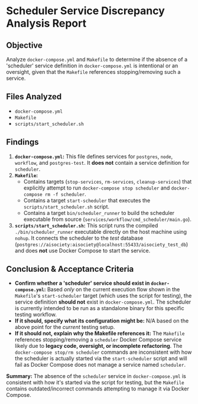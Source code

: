 # Scheduler Service Discrepancy Analysis Report

## Objective

Analyze `docker-compose.yml` and `Makefile` to determine if the absence of a 'scheduler' service definition in `docker-compose.yml` is intentional or an oversight, given that the `Makefile` references stopping/removing such a service.

## Files Analyzed

*   `docker-compose.yml`
*   `Makefile`
*   `scripts/start_scheduler.sh`

## Findings

1.  **`docker-compose.yml`:** This file defines services for `postgres`, `node`, `workflow`, and `postgres-test`. It **does not** contain a service definition for `scheduler`.
2.  **`Makefile`:**
    *   Contains targets (`stop-services`, `rm-services`, `cleanup-services`) that explicitly attempt to run `docker-compose stop scheduler` and `docker-compose rm -f scheduler`.
    *   Contains a target `start-scheduler` that executes the `scripts/start_scheduler.sh` script.
    *   Contains a target `bin/scheduler_runner` to build the scheduler executable from source (`services/workflow/cmd_scheduler/main.go`).
3.  **`scripts/start_scheduler.sh`:** This script runs the compiled `./bin/scheduler_runner` executable directly on the host machine using `nohup`. It connects the scheduler to the *test* database (`postgres://aisociety:aisociety@localhost:55433/aisociety_test_db`) and does **not** use Docker Compose to start the service.

## Conclusion & Acceptance Criteria

*   **Confirm whether a 'scheduler' service should exist in `docker-compose.yml`:** Based *only* on the current execution flow shown in the `Makefile`'s `start-scheduler` target (which uses the script for testing), the service definition **should not** exist in `docker-compose.yml`. The scheduler is currently intended to be run as a standalone binary for this specific testing workflow.
*   **If it should, specify what its configuration might be:** N/A based on the above point for the *current* testing setup.
*   **If it should not, explain why the Makefile references it:** The `Makefile` references stopping/removing a `scheduler` Docker Compose service likely due to **legacy code, oversight, or incomplete refactoring**. The `docker-compose stop/rm scheduler` commands are inconsistent with how the scheduler is actually started via the `start-scheduler` script and will fail as Docker Compose does not manage a service named `scheduler`.

**Summary:** The absence of the `scheduler` service in `docker-compose.yml` is consistent with how it's started via the script for testing, but the `Makefile` contains outdated/incorrect commands attempting to manage it via Docker Compose.